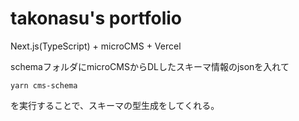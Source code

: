 # takonasu's portfolio
Next.js(TypeScript) + microCMS + Vercel

schemaフォルダにmicroCMSからDLしたスキーマ情報のjsonを入れて
```
yarn cms-schema
```
を実行することで、スキーマの型生成をしてくれる。